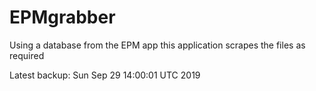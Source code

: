 # EPMgrabber
Using a database from the EPM app this application scrapes the files as required


Latest backup: Sun Sep 29 14:00:01 UTC 2019
